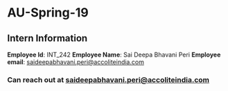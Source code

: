 # AU-Spring-19

## Intern Information
**Employee Id**: INT_242
**Employee Name**: Sai Deepa Bhavani Peri
**Employee email**: saideepabhavani.peri@accoliteindia.com

### Can reach out at saideepabhavani.peri@accoliteindia.com
